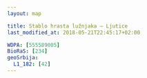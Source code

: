 ```yaml
---
layout: map

title: Stablo hrasta lužnjaka – Ljutice
last_modified_at: 2018-05-21T22:45:17+02:00

WDPA: [555589005]
BioRaS: [234]
geoSrbija:
  L1_182: [42]
---
```

